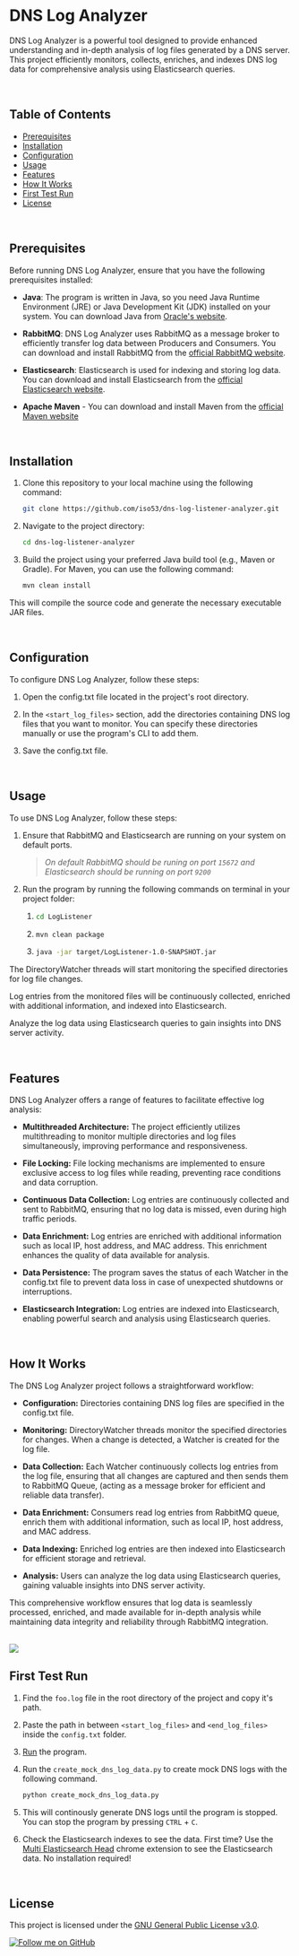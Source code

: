 # DNS Log Analyzer

DNS Log Analyzer is a powerful tool designed to provide enhanced understanding and in-depth analysis of log files generated by a DNS server. This project efficiently monitors, collects, enriches, and indexes DNS log data for comprehensive analysis using Elasticsearch queries.

<br>

## Table of Contents

- [Prerequisites](#prerequisites)
- [Installation](#installation)
- [Configuration](#configuration)
- [Usage](#usage)
- [Features](#features)
- [How It Works](#how-it-works)
- [First Test Run](#first-test-run)
- [License](#license)

<br>

## Prerequisites

Before running DNS Log Analyzer, ensure that you have the following prerequisites installed:

- **Java**: The program is written in Java, so you need Java Runtime Environment (JRE) or Java Development Kit (JDK) installed on your system. You can download Java from [Oracle's website](https://www.oracle.com/java/technologies/).

- **RabbitMQ**: DNS Log Analyzer uses RabbitMQ as a message broker to efficiently transfer log data between Producers and Consumers. You can download and install RabbitMQ from the [official RabbitMQ website](https://www.rabbitmq.com/download.html).

- **Elasticsearch**: Elasticsearch is used for indexing and storing log data. You can download and install Elasticsearch from the [official Elasticsearch website](https://www.elastic.co/downloads/elasticsearch).

- **Apache Maven** - You can download and install Maven from the [official Maven website](https://maven.apache.org/download.cgi) 

<br>

## Installation

1. Clone this repository to your local machine using the following command:

   ```bash
   git clone https://github.com/iso53/dns-log-listener-analyzer.git

2. Navigate to the project directory:

   ```bash
   cd dns-log-listener-analyzer

3. Build the project using your preferred Java build tool (e.g., Maven or Gradle). For Maven, you can use the following command:
   ```bash
   mvn clean install

This will compile the source code and generate the necessary executable JAR files.

<br>

## Configuration

To configure DNS Log Analyzer, follow these steps:

1. Open the config.txt file located in the project's root directory.

2. In the ```<start_log_files>``` section, add the directories containing DNS log files that you want to monitor. You can specify these directories manually or use the program's CLI to add them.

3. Save the config.txt file.

<br>

## Usage
To use DNS Log Analyzer, follow these steps:

1. Ensure that RabbitMQ and Elasticsearch are running on your system on default ports.
   
   > *On default RabbitMQ should be runing on port ```15672``` and Elasticsearch should be running on port ```9200```*

2. Run the program by running the following commands on terminal in your project folder:
   1. ```bash
      cd LogListener
   3. ```bash
      mvn clean package
   4. ```bash
      java -jar target/LogListener-1.0-SNAPSHOT.jar
      
The DirectoryWatcher threads will start monitoring the specified directories for log file changes.

Log entries from the monitored files will be continuously collected, enriched with additional information, and indexed into Elasticsearch.

Analyze the log data using Elasticsearch queries to gain insights into DNS server activity.

<br>

## Features

DNS Log Analyzer offers a range of features to facilitate effective log analysis:

- **Multithreaded Architecture:** The project efficiently utilizes multithreading to monitor multiple directories and log files simultaneously, improving performance and responsiveness.

- **File Locking:** File locking mechanisms are implemented to ensure exclusive access to log files while reading, preventing race conditions and data corruption.

- **Continuous Data Collection:** Log entries are continuously collected and sent to RabbitMQ, ensuring that no log data is missed, even during high traffic periods.

- **Data Enrichment:** Log entries are enriched with additional information such as local IP, host address, and MAC address. This enrichment enhances the quality of data available for analysis.

- **Data Persistence:** The program saves the status of each Watcher in the config.txt file to prevent data loss in case of unexpected shutdowns or interruptions.

- **Elasticsearch Integration:** Log entries are indexed into Elasticsearch, enabling powerful search and analysis using Elasticsearch queries.

<br>

## How It Works
The DNS Log Analyzer project follows a straightforward workflow:

- **Configuration:** Directories containing DNS log files are specified in the config.txt file.

- **Monitoring:** DirectoryWatcher threads monitor the specified directories for changes. When a change is detected, a Watcher is created for the log file.

- **Data Collection:** Each Watcher continuously collects log entries from the log file, ensuring that all changes are captured and then sends them to RabbitMQ Queue, (acting as a message broker for efficient and reliable data transfer).

- **Data Enrichment:** Consumers read log entries from RabbitMQ queue, enrich them with additional information, such as local IP, host address, and MAC address.

- **Data Indexing:** Enriched log entries are then indexed into Elasticsearch for efficient storage and retrieval.

- **Analysis:** Users can analyze the log data using Elasticsearch queries, gaining valuable insights into DNS server activity.

This comprehensive workflow ensures that log data is seamlessly processed, enriched, and made available for in-depth analysis while maintaining data integrity and reliability through RabbitMQ integration.

<br>


<picture>
  <source
    srcset="https://github.com/ISO53/DNS-Log-Listener-Analyzer/blob/master/flow_chart_dark.svg"
    media="(prefers-color-scheme: dark)"
  />
  <source
    srcset="https://github.com/ISO53/DNS-Log-Listener-Analyzer/blob/master/flow_chart_light.svg"
    media="(prefers-color-scheme: light), (prefers-color-scheme: no-preference)"
  />
  <img src="https://github.com/ISO53/DNS-Log-Listener-Analyzer/blob/master/flow_chart_light.svg" />
</picture>

<br>

## First Test Run
1. Find the ```foo.log``` file in the root directory of the project and copy it's path.
2. Paste the path in between ```<start_log_files>``` and ```<end_log_files>``` inside the ```config.txt``` folder.
3. [Run](#usage) the program.
4. Run the ```create_mock_dns_log_data.py``` to create mock DNS logs with the following command.

   ```bash
   python create_mock_dns_log_data.py
5. This will continously generate DNS logs until the program is stopped. You can stop the program by pressing  ```CTRL``` + ```C```.
6. Check the Elasticsearch indexes to see the data. First time? Use the [Multi Elasticsearch Head](https://chrome.google.com/webstore/detail/multi-elasticsearch-head/cpmmilfkofbeimbmgiclohpodggeheim) chrome extension to see the Elasticsearch data. No installation required!

<br>

 ## License

 This project is licensed under the [GNU General Public License v3.0](LICENSE).

 [![Follow me on GitHub](https://img.shields.io/github/followers/iso53?label=Follow%20%40iso53&style=social)](https://github.com/iso53)
